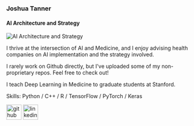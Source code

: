 ### Joshua Tanner
#### AI Architecture and Strategy
![AI Architecture and Strategy](https://www.marshcommercial.co.uk/-/media/marsh-commercial/articles/data-and-cyber-risks/icaew-ai-web-article-banner.png?mw=1500&hash=BC39BFBBB40816F2B7AC049D2A67299D)

I thrive at the intersection of AI and Medicine, and I enjoy advising health companies on AI implementation and the strategy involved. 

I rarely work on Github directly, but I've uploaded some of my non-proprietary repos. Feel free to check out!

I teach Deep Learning in Medicine to graduate students at Stanford. 

Skills: Python / C++ / R / TensorFlow / PyTorch / Keras



[<img src='https://cdn.jsdelivr.net/npm/simple-icons@3.0.1/icons/github.svg' alt='github' height='40'>](https://github.com/jvtanner)  [<img src='https://cdn.jsdelivr.net/npm/simple-icons@3.0.1/icons/linkedin.svg' alt='linkedin' height='40'>](https://www.linkedin.com/in/https://www.linkedin.com/in/joshuavtanner//)  



<!--
**jvtanner/jvtanner** is a ✨ _special_ ✨ repository because its `README.md` (this file) appears on your GitHub profile.

Here are some ideas to get you started:

- 🔭 I’m currently working on ...
- 🌱 I’m currently learning ...
- 👯 I’m looking to collaborate on ...
- 🤔 I’m looking for help with ...
- 💬 Ask me about ...
- 📫 How to reach me: ...
- 😄 Pronouns: ...
- ⚡ Fun fact: ...
-->
